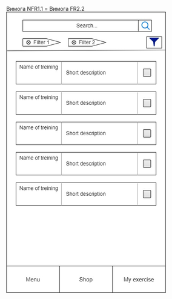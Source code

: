Вимога NFR1.1 = Вимога FR2.2 
![](https://github.com/oleksandrblazhko/ai204-dorozhkin/blob/ai204-dorozhkin_with_laboratory_work_3/1-SoftwareRequirements/1.4-FuncNonFuncRequirements/1.4.4-NFRUserInterfaceOUTPUT/NFR1.1.jpg)
